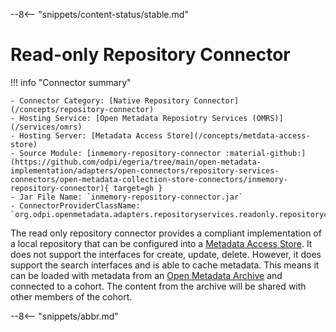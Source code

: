 <!-- SPDX-License-Identifier: CC-BY-4.0 -->
<!-- Copyright Contributors to the ODPi Egeria project. -->


--8<-- "snippets/content-status/stable.md"

# Read-only Repository Connector

!!! info "Connector summary"

    - Connector Category: [Native Repository Connector](/concepts/repository-connector)
    - Hosting Service: [Open Metadata Reposiotry Services (OMRS)](/services/omrs)
    - Hosting Server: [Metadata Access Store](/concepts/metdata-access-store)
    - Source Module: [inmemory-repository-connector :material-github:](https://github.com/odpi/egeria/tree/main/open-metadata-implementation/adapters/open-connectors/repository-services-connectors/open-metadata-collection-store-connectors/inmemory-repository-connector){ target=gh }
    - Jar File Name: `inmemory-repository-connector.jar`
    - ConnectorProviderClassName: `org.odpi.openmetadata.adapters.repositoryservices.readonly.repositoryconnector/ReadOnlyOMRSRepositoryConnectorProvider.java`

The read only repository connector provides a compliant implementation of a local repository that can be configured into a [Metadata Access Store](/concepts/metadata-access-store).  It does not support the interfaces for create, update, delete.  However, it does support the search interfaces and is able to cache metadata. This means it can be loaded with metadata from an [Open Metadata Archive](/concepts/open-metadata-archive) and connected to a cohort.  The content from the archive will be shared with other members of the cohort.


--8<-- "snippets/abbr.md"

